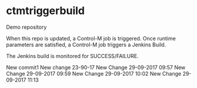 # ctmtriggerbuild
Demo repository

When this repo is updated, a Control-M job is triggered. Once runtime parameters are satisfied, a Control-M job triggers a Jenkins Build. 

The Jenkins build is monitored for SUCCESS/FAILURE.

New commit1
New change 23-90-17
New Change 29-09-2017 09:57
New Change 29-09-2017 09:59
New Change 29-09-2017 10:02
New Change 29-09-2017 11:13

